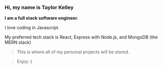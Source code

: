 ### Hi, my name is Taylor Kelley

**I am a full stack software engineer.**

I love coding in Javascript.

My preferred tech stack is React, Express with Node.js, and MongoDB (the MERN stack)


> This is where all of my personal projects will be stored.

> Enjoy :)
